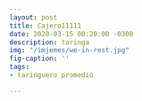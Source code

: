 ```yaml
---
layout: post
title: Cajero11111
date: 2020-03-15 00:20:00 -0300
description: taringa
img: "/imjemes/we-in-rest.jpg"
fig-caption: ''
tags:
- taringuero promedio

---
```

